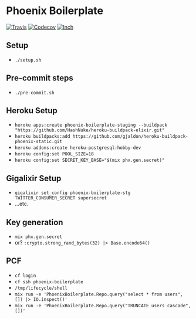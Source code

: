 # Phoenix Boilerplate

[![Travis](https://img.shields.io/travis/marcdel/phoenix_boilerplate.svg)](https://travis-ci.org/marcdel/phoenix_boilerplate)
[![Codecov](https://img.shields.io/codecov/c/github/marcdel/phoenix_boilerplate.svg)](https://codecov.io/gh/marcdel/phoenix_boilerplate)
[![Inch](http://inch-ci.org/github/marcdel/phoenix_boilerplate.svg)](http://inch-ci.org/github/marcdel/phoenix_boilerplate)

## Setup
* `./setup.sh`

## Pre-commit steps
* `./pre-commit.sh`

## Heroku Setup

* `heroku apps:create phoenix-boilerplate-staging --buildpack "https://github.com/HashNuke/heroku-buildpack-elixir.git"`
* `heroku buildpacks:add https://github.com/gjaldon/heroku-buildpack-phoenix-static.git`
* `heroku addons:create heroku-postgresql:hobby-dev`
* `heroku config:set POOL_SIZE=18`
* `heroku config:set SECRET_KEY_BASE="$(mix phx.gen.secret)"`

## Gigalixir Setup
* `gigalixir set_config phoenix-boilerplate-stg TWITTER_CONSUMER_SECRET supersecret`
* ...etc.

## Key generation
* `mix phx.gen.secret`
* or? `:crypto.strong_rand_bytes(32) |> Base.encode64()`

## PCF
* `cf login`
* `cf ssh phoenix-boilerplate`
* `/tmp/lifecycle/shell`
* `mix run -e 'PhoenixBoilerplate.Repo.query("select * from users", []) |> IO.inspect()'`
* `mix run -e 'PhoenixBoilerplate.Repo.query("TRUNCATE users cascade", [])'`
